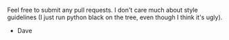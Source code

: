 Feel free to submit any pull requests.  I don't care much about style guidelines (I just run python black on the tree, even though I think it's ugly).

- Dave
